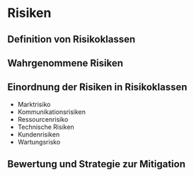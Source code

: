 # Risiken
## Definition von Risikoklassen

## Wahrgenommene Risiken
## Einordnung der Risiken in Risikoklassen
* Marktrisiko
* Kommunikationsrisiken
* Ressourcenrisiko
* Technische Risiken
* Kundenrisiken
* Wartungsrisko

## Bewertung und Strategie zur Mitigation
